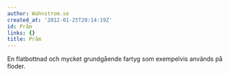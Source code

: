 ```yaml
---
author: Wahnstrom.se
created_at: '2012-01-25T20:14:19Z'
id: Pråm
links: {}
title: Pråm
---
```


En flatbottnad och mycket grundgående fartyg som exempelvis används på floder.